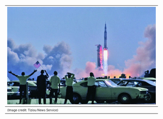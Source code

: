 | ![](a11.jpg) |
|:--|
| <span style="font-size: 10px;">(Image credit: Tiziou News Service)</span> |
